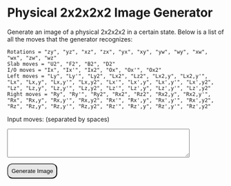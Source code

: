 # Physical 2x2x2x2 Image Generator

Generate an image of a physical 2x2x2x2 in a certain state. Below is a list of all the moves that the generator recognizes:
```
Rotations = "zy", "yz", "xz", "zx", "yx", "xy", "yw", "wy", "xw", "wx", "zw", "wz"
Slab moves = "U2", "F2", "B2", "D2"
I/O moves = "Ix", "Ix'", "Ix2", "Ox", "Ox'", "Ox2"
Left moves = "Ly", "Ly'", "Ly2", "Lx2", "Lz2", "Lx2,y", "Lx2,y'", "Lx", "Lx,y", "Lx,y'", "Lx,y2", "Lx'", "Lx',y", "Lx',y'", "Lx',y2", "Lz", "Lz,y", "Lz,y'", "Lz,y2", "Lz'", "Lz',y", "Lz',y'", "Lz',y2"
Right moves = "Ry", "Ry'", "Ry2", "Rx2", "Rz2", "Rx2,y", "Rx2,y'", "Rx", "Rx,y", "Rx,y'", "Rx,y2", "Rx'", "Rx',y", "Rx',y'", "Rx',y2", "Rz", "Rz,y", "Rz,y'", "Rz,y2", "Rz'", "Rz',y", "Rz',y'", "Rz',y2"
```


<label for="textinput">Input moves: (separated by spaces)</label>
<textarea id="textinput" name="textinput" rows="4" cols="50">
</textarea>



<button onclick="myFunction()" style="background-color: #e7e7e7; color: black; padding: 8px 8px; border-radius: 12px;" id="buttin">Generate Image</button>

<p id="demo"></p>
<img id="imgShow" hidden="hidden" src="#">
<canvas id="myCanvas"  width="350" height="125" style="border:0px solid #000000;">
</canvas>



<script>

var colors = ["orange","red","blue","green","purple","pink","yellow","white","gray"];
const canvas = document.getElementById('myCanvas');
const ctx = canvas.getContext('2d');


function triangle(x,y,height,width,color)
{
    ctx.beginPath();
    ctx.moveTo(x, y);
    ctx.lineTo(x + width, y);
    ctx.lineTo(x, y + height);
    ctx.fillStyle = colors[color];
    ctx.closePath();
    ctx.fill();
    ctx.stroke();
}
function triangleShift(x,y,xShift,yShift,xFactor,yFactor,height,width,color)
{
    ctx.beginPath();
    ctx.moveTo(x, y);
    ctx.lineTo(x + width * xFactor, y + (yShift / 2) * yFactor);
    ctx.lineTo(x + (xShift / 2) * xFactor, y + height * yFactor);
    ctx.fillStyle = colors[color];
    ctx.closePath();
    ctx.fill();
    ctx.stroke();
}
function face(x,y,c1,c2,c3,c4,c5,c6,c7,c8)
{
    triangle(x+25,y+25,-25,-25, c1);
    triangle(x+25,y+25,-25,25,  c2);
    triangle(x+25,y+25,25,-25,  c3);
    triangle(x+25,y+25,25,25,   c4);
    triangle(x,y,25,25,         c5);
    triangle(x+50,y,25,-25,     c6);
    triangle(x+50,y+50,-25,-25, c7);
    triangle(x,y+50,-25,25,     c8);
}
function faceShift(x,y,xShift,yShift,xFactor,yFactor,c1,c2,c3,c4,c5,c6,c7,c8)
{
    triangleShift(x+(25+xShift/2)*xFactor,y+(25+yShift/2)*yFactor,-xShift,-yShift,xFactor,yFactor,-25,-25, c1);
    triangleShift(x+(25+xShift/2)*xFactor,y+(25+yShift/2)*yFactor,-xShift,yShift,xFactor,yFactor,-25,25,   c2);
    triangleShift(x+(25+xShift/2)*xFactor,y+(25+yShift/2)*yFactor,xShift,-yShift,xFactor,yFactor,25,-25,   c3);
    triangleShift(x+(25+xShift/2)*xFactor,y+(25+yShift/2)*yFactor,xShift,yShift,xFactor,yFactor,25,25,     c4);
    triangleShift(x,y,xShift,yShift,xFactor,yFactor,25,25,                                                 c5);
    triangleShift(x+(50)*xFactor,y+(yShift)*yFactor,xShift,-yShift,xFactor,yFactor,25,-25,                 c6);
    triangleShift(x+(50+xShift)*xFactor,y+(50+yShift)*yFactor,-xShift,-yShift,xFactor,yFactor,-25,-25,     c7);
    triangleShift(x+(xShift)*xFactor,y+(50)*yFactor,-xShift,yShift,xFactor,yFactor,-25,25,                 c8);
}
function cube(x,y,state)
{
    face(x,y+25,                      state[0][0][3],state[0][3][3],state[0][4][3],state[0][7][3],state[0][0][0],state[0][3][0],state[0][7][0],state[0][4][0]);
    face(x+50,y+25,                   state[0][3][2],state[0][2][2],state[0][7][2],state[0][6][2],state[0][3][0],state[0][2][0],state[0][6][0],state[0][7][0]);
    face(x+50,y+75,                   state[0][7][1],state[0][6][1],state[0][4][1],state[0][5][1],state[0][7][0],state[0][6][0],state[0][5][0],state[0][4][0]);
    face(x+125,y,                     state[0][1][2],state[0][0][2],state[0][5][2],state[0][4][2],state[0][1][0],state[0][0][0],state[0][4][0],state[0][5][0]);
    faceShift(x+75,y,-25,0,1,0.5,     state[0][0][1],state[0][1][1],state[0][3][1],state[0][2][1],state[0][0][0],state[0][1][0],state[0][2][0],state[0][3][0]);
    faceShift(x+100,y+25,0,-25,0.5,1, state[0][2][3],state[0][1][3],state[0][6][3],state[0][5][3],state[0][2][0],state[0][1][0],state[0][5][0],state[0][6][0]);

    face(x+175,y,                     state[1][1][2],state[1][0][2],state[1][5][2],state[1][4][2],state[1][1][0],state[1][0][0],state[1][4][0],state[1][5][0]);
    face(x+250,y+25,                  state[1][3][2],state[1][2][2],state[1][7][2],state[1][6][2],state[1][3][0],state[1][2][0],state[1][6][0],state[1][7][0]);
    face(x+250,y+75,                  state[1][7][1],state[1][6][1],state[1][4][1],state[1][5][1],state[1][7][0],state[1][6][0],state[1][5][0],state[1][4][0]);
    face(x+300,y+25,                  state[1][2][3],state[1][1][3],state[1][6][3],state[1][5][3],state[1][2][0],state[1][1][0],state[1][5][0],state[1][6][0]);
    faceShift(x+225,y,0,25,0.5,1,     state[1][0][3],state[1][3][3],state[1][4][3],state[1][7][3],state[1][0][0],state[1][3][0],state[1][7][0],state[1][4][0]);
    faceShift(x+225,y,25,0,1,0.5,     state[1][0][1],state[1][1][1],state[1][3][1],state[1][2][1],state[1][0][0],state[1][1][0],state[1][2][0],state[1][3][0]);
}
//LR UD FB IO


function x(input)
{
    input = [input[3],input[2],input[6],input[7],input[0],input[1],input[5],input[4]];
    for(var i = 0; i < 8; i++)
    {
        [input[i][1],input[i][2]] = [input[i][2],input[i][1]]
    }
    return input;
}
function y(input)
{
    input = [input[3],input[0],input[1],input[2],input[7],input[4],input[5],input[6]];
    for(var i = 0; i < 8; i++)
    {
        [input[i][3],input[i][2]] = [input[i][2],input[i][3]]
    }
    return input;
}
function z(input)
{
    input = [input[4],input[0],input[3],input[7],input[5],input[1],input[2],input[6]];
    for(var i = 0; i < 8; i++)
    {
        [input[i][1],input[i][3]] = [input[i][3],input[i][1]]
    }
    return input;
}
function hashtag(input)
{
    input = [[input[1][2],input[1][3],input[1][0],input[1][1],input[0][4],input[0][5],input[0][6],input[0][7]],[input[0][2],input[0][3],input[0][0],input[0][1],input[1][4],input[1][5],input[1][6],input[1][7]]];
    input = [[input[0][1],input[1][0],input[1][3],input[0][2],input[0][5],input[1][4],input[1][7],input[0][6]],[input[1][1],input[0][0],input[0][3],input[1][2],input[1][5],input[0][4],input[0][7],input[1][6]]];
    for(var j = 0; j < 2; j++)
    {
        for(var i = 0; i < 8; i++)
        {
            [input[j][i][0],input[j][i][3],input[j][i][1],input[j][i][2]] = [input[j][i][3],input[j][i][0],input[j][i][2],input[j][i][1]]
        }
    }
    return input;
}
function hashtagInv(input)
{
    input = [[input[1][2],input[1][3],input[1][0],input[1][1],input[0][4],input[0][5],input[0][6],input[0][7]],[input[0][2],input[0][3],input[0][0],input[0][1],input[1][4],input[1][5],input[1][6],input[1][7]]];
    input = [[input[0][1],input[1][0],input[1][3],input[0][2],input[0][5],input[1][4],input[1][7],input[0][6]],[input[1][1],input[0][0],input[0][3],input[1][2],input[1][5],input[0][4],input[0][7],input[1][6]]];
    for(var j = 0; j < 2; j++)
    {
        for(var i = 0; i < 8; i++)
        {
            [input[j][i][3],input[j][i][0],input[j][i][2],input[j][i][1]] = [input[j][i][0],input[j][i][3],input[j][i][1],input[j][i][2]]
        }
    }
    return input;
}

// start slab twist functions

function U2(input)
{
    input = [[input[1][2],input[1][3],input[1][0],input[1][1],input[0][4],input[0][5],input[0][6],input[0][7]],[input[0][2],input[0][3],input[0][0],input[0][1],input[1][4],input[1][5],input[1][6],input[1][7]]];
    return input;
}

function D2(input)
{
    input[0] = turn(input[0],3);
    input[1] = turn(input[1],3);
    input = U2(input);
    input[0] = turn(input[0],3);
    input[1] = turn(input[1],3);
    return input;
}

function F2(input)
{
    input[0] = turn(input[0],7);
    input[1] = turn(input[1],7);
    input = U2(input);
    input[0] = turn(input[0],11);
    input[1] = turn(input[1],11);
    return input;
}

function B2(input)
{
    input[0] = turn(input[0],11);
    input[1] = turn(input[1],11);
    input = U2(input);
    input[0] = turn(input[0],7);
    input[1] = turn(input[1],7);
    return input;
}

// end slab twist functions



// start IO twist functions

function Ix(input) {
    // [LUBO LUBI LUFI LUFO LDBO LDBI LDFI LDFO], [RUBI RUBO RUFO RUFI RDBI RDBO RDFI RDFO]
    // "orange","red","blue","green","purple","pink","yellow","white","gray"
    var temp = input[0][1]; // save LUBI
    input[0][1] = input[0][2]; // LUBI = LUFI
    input[0][2] = input[0][6]; // LUFI = LDFI
    input[0][6] = input[0][5]; // LDFI = LDBI
    input[0][5] = temp; // LDBI = LUBI
    // reorienting those pieces
    [input[0][1][1], input[0][1][2]] = [input[0][1][2], input[0][1][1]];
    [input[0][2][1], input[0][2][2]] = [input[0][2][2], input[0][2][1]];
    [input[0][5][1], input[0][5][2]] = [input[0][5][2], input[0][5][1]];
    [input[0][6][1], input[0][6][2]] = [input[0][6][2], input[0][6][1]];
    // now for the RI pieces:
    var temp = input[1][0]; // save RUBI
    input[1][0] = input[1][3]; // RUBI = RUFI
    input[1][3] = input[1][7]; // RUFI = RDFI
    input[1][7] = input[1][4]; // RDFI = RDBI
    input[1][4] = temp; // RDBI = RUBI
    // reorienting those pieces
    [input[1][0][1], input[1][0][2]] = [input[1][0][2], input[1][0][1]];
    [input[1][3][1], input[1][3][2]] = [input[1][3][2], input[1][3][1]];
    [input[1][7][1], input[1][7][2]] = [input[1][7][2], input[1][7][1]];
    [input[1][4][1], input[1][4][2]] = [input[1][4][2], input[1][4][1]];
    
    return input;
}


// end IO twist functions


function turn(input,turnNum)
// input = just L or R
// turn num is just what turn it does
{
    if(turnNum == 0){
        return y(input);
    }
    else if(turnNum == 1){
        return y(y(y(input)));
    }
    else if(turnNum == 2){
        return y(y(input));
    }
    else if(turnNum == 3) {
        return x(x(input));
    }
    else if(turnNum == 4) {
        return z(z(input));
    }
    else if(turnNum == 5) {
        return y(x(x(input)));
    }
    else if(turnNum == 6) {
        return y(y(y(x(x(input)))));
    }
    else if(turnNum == 7){
        return x(input);
    }
    else if(turnNum == 8) {
        return y(x(input));
    }
    else if(turnNum == 9) {
        return y(y(y(x(input))));
    }
    else if(turnNum == 10) {
        return y(y(x(input)));
    }
    else if(turnNum == 11){
        return x(x(x(input)));
    }
    else if(turnNum == 12){
        return y(x(x(x(input))));
    }
    else if(turnNum == 13){
        return y(y(y(x(x(x(input))))));
    }
    else if(turnNum == 14){
        return y(y(x(x(x(input)))));
    }
    else if(turnNum == 15){
        return z(input);
    }
    else if(turnNum == 16){
        return y(z(input));
    }
    else if(turnNum == 17){
        return y(y(y(z(input))));
    }
    else if(turnNum == 18){
        return y(y(z(input)));
    }
    else if(turnNum == 19){
        return z(z(z(input)));
    }
    else if(turnNum == 20){
        return y(z(z(z(input))));
    }
    else if(turnNum == 21){
        return y(y(y(z(z(z(input))))));
    }
    else if(turnNum == 22){
        return y(y(z(z(z(input)))));
    }
    else{
        return input;
    }
}

function slabTurns(input, turnNum) {
    if (turnNum == 0) {
        return U2(input);
    } else if (turnNum == 1) {
        return F2(input);
    } else if (turnNum == 2) {
        return B2(input);
    } else if (turnNum == 3) {
        return D2(input);
    }
}

function IOTurns(input, turnNum) {
    if (turnNum == 0) {
        return Ix(input);
    } else if (turnNum == 1) {
        return Ix(Ix(Ix(input)));
    }
    else if (turnNum == 2) {
        return Ix(Ix(input));
    } else if (turnNum == 3) {
        input = rotatings(input, 10);
        input = rotatings(input, 10);
        input = (Ix(Ix(Ix(input))));
        input = rotatings(input, 10);
        input = rotatings(input, 10);
        return input;
    } else if (turnNum == 4) {
        input = rotatings(input, 10);
        input = rotatings(input, 10);
        input = (Ix(input));
        input = rotatings(input, 10);
        input = rotatings(input, 10);
        return input;
    } else if (turnNum == 5) {
        input = rotatings(input, 10);
        input = rotatings(input, 10);
        input = (Ix(Ix(input)));
        input = rotatings(input, 10);
        input = rotatings(input, 10);
        return input;
    }
    // rotatings(input, 10)
}

function rotatings(input, turnNum) {
    if (turnNum == 0) {
        // zy rotation
        input[0] = turn(input[0],7);
        input[1] = turn(input[1],7);
        return input;
    } else if (turnNum == 1) {
        // yz rotation
        input[0] = turn(input[0],11);
        input[1] = turn(input[1],11);
        return input;
    } else if (turnNum == 2) {
        // xz gyro
        input = rotatings(input, 0);
        input = rotatings(input, 5);
        input = rotatings(input, 1);
        return input;
    } else if (turnNum == 3) {
        // zx gyro
        input = rotatings(input, 2);
        input = rotatings(input, 2);
        input = rotatings(input, 2);
        return input;
    } else if (turnNum == 4) {
        // yx gyro
        input = rotatings(input, 5);
        input = rotatings(input, 5);
        input = rotatings(input, 5);
        return input;
    } else if (turnNum == 5) {
        // xy gyro
        // # wz # Rx2 F2 D2 Rz2
        input = hashtag(input);
        input = rotatings(input, 11);
        input = hashtag(input);
        input[1] = turn(input[1], 3);
        input = F2(input);
        input = D2(input);
        input[1] = turn(input[1], 4);
        return input;
    } else if (turnNum == 6) {
        // yw rotation
        input[0] = turn(input[0],19);
        input[1] = turn(input[1],15);
        return input;
    } else if (turnNum == 7) {
        // wy rotation
        input[0] = turn(input[0],15);
        input[1] = turn(input[1],19);
        return input;
    } else if (turnNum == 8) {
        // xw gyro
        input = rotatings(input, 9);
        input = rotatings(input, 9);
        input = rotatings(input, 9);
        return input;
    } else if (turnNum == 9) {
        // wx gyro
        // wy yx yw
        input = rotatings(input, 7);
        input = rotatings(input, 4);
        input = rotatings(input, 6);
        return input;
    } else if (turnNum == 10) {
        // zw rotation
        input[0] = turn(input[0],0);
        input[1] = turn(input[1],1);
        return input;
    } else if (turnNum == 11) {
        // wz rotation
        input[0] = turn(input[0],1);
        input[1] = turn(input[1],0);
        return input;
    }
}



function myFunction() {
    var rotations = ["zy", "yz", "xz", "zx", "yx", "xy", "yw", "wy", "xw", "wx", "zw", "wz"];
    var slabmoves = ["U2", "F2", "B2", "D2"];
    var IOmoves = ["Ix", "Ix'", "Ix2", "Ox", "Ox'", "Ox2"];
    var Lphysmoves = ["Ly", "Ly'", "Ly2", "Lx2", "Lz2", "Lx2,y", "Lx2,y'", "Lx", "Lx,y", "Lx,y'", "Lx,y2", "Lx'", "Lx',y", "Lx',y'", "Lx',y2", "Lz", "Lz,y", "Lz,y'", "Lz,y2", "Lz'", "Lz',y", "Lz',y'", "Lz',y2", ""];
    var Rphysmoves = ["Ry", "Ry'", "Ry2", "Rx2", "Rz2", "Rx2,y", "Rx2,y'", "Rx", "Rx,y", "Rx,y'", "Rx,y2", "Rx'", "Rx',y", "Rx',y'", "Rx',y2", "Rz", "Rz,y", "Rz,y'", "Rz,y2", "Rz'", "Rz',y", "Rz',y'", "Rz',y2", ""];
    canvas.height = 150;

    var puzzleState = [[[0,7,2,5],[0,7,2,4],[0,7,3,4],[0,7,3,5],[0,6,2,5],[0,6,2,4],[0,6,3,4],[0,6,3,5]],[[1,7,2,4],[1,7,2,5],[1,7,3,5],[1,7,3,4],[1,6,2,4],[1,6,2,5],[1,6,3,5],[1,6,3,4]]];
    // "orange","red","blue","green","purple","pink","yellow","white","gray"
    // set puzzle to the solved state
    // [LUBO LUBI LUFI LUFO LDBO LDBI LDFI LDFO], [RUBI RUBO RUFO RUFI RDBI RDBO RDFI RDFO]

    var userinput = document.getElementById("textinput").value;
    // getting what the user typed from the text box
    var movestodo = userinput.split(" ");
    console.log(movestodo);
    // everything the user typed split into an array by spaces
    
    // counting hashes
    var numHashes = 0;
    for (var i = 0; i < movestodo.length; ++i) {
        if (movestodo[i] == "#") {
            numHashes++;
        }
    }

    for (var i = 0; i < movestodo.length; ++i) {
        //for each item in the list of moves to do:
        if (numHashes > 0 && numHashes %2 == 1) {
            // if the number of # is odd, set color to gray and break
            puzzleState = [[[8,8,8,8],[8,8,8,8],[8,8,8,8],[8,8,8,8],[8,8,8,8],[8,8,8,8],[8,8,8,8],[8,8,8,8]],[[8,8,8,8],[8,8,8,8],[8,8,8,8],[8,8,8,8],[8,8,8,8],[8,8,8,8],[8,8,8,8],[8,8,8,8]]];
            break;
        }
        if (slabmoves.includes(movestodo[i])) {
            puzzleState = slabTurns(puzzleState, slabmoves.indexOf(movestodo[i]));
        } else if (movestodo[i] == "#") {
            puzzleState = hashtag(puzzleState);
        } else if (Lphysmoves.includes(movestodo[i])) {
            puzzleState[0] = turn(puzzleState[0], Lphysmoves.indexOf(movestodo[i]));
        } else if (Rphysmoves.includes(movestodo[i])) {
            puzzleState[1] = turn(puzzleState[1], Rphysmoves.indexOf(movestodo[i]));
        } else if (IOmoves.includes(movestodo[i])) {
            puzzleState = IOTurns(puzzleState, IOmoves.indexOf(movestodo[i]));
        } else if (rotations.includes(movestodo[i])) {
            puzzleState = rotatings(puzzleState, rotations.indexOf(movestodo[i]));
        } else {
            puzzleState = [[[8,8,8,8],[8,8,8,8],[8,8,8,8],[8,8,8,8],[8,8,8,8],[8,8,8,8],[8,8,8,8],[8,8,8,8]],[[8,8,8,8],[8,8,8,8],[8,8,8,8],[8,8,8,8],[8,8,8,8],[8,8,8,8],[8,8,8,8],[8,8,8,8]]];
            // also could change some text to give a warning message if I wanted to
        }
    }


    
   

    cube(0,10,puzzleState);

}
</script>
